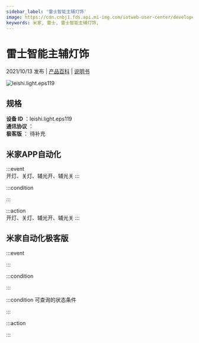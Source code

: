 ```yaml
---
sidebar_label: '雷士智能主辅灯饰'
image: https://cdn.cnbj1.fds.api.mi-img.com/iotweb-user-center/developer_1679069183175Bx4mVd9V.png?GalaxyAccessKeyId=AKVGLQWBOVIRQ3XLEW&Expires=9223372036854775807&Signature=b2UZd0wQrfjaugAkJND9nGdgJbE=
keywords: 米家, 雷士, 雷士智能主辅灯饰, 
---
```

# 雷士智能主辅灯饰

2021/10/13 发布 | [产品百科](https://home.mi.com/webapp/content/baike/product/index.html?model=leishi.light.eps119/) | [说明书](https://home.mi.com/views/introduction.html?model=leishi.light.eps119&region=cn)

![leishi.light.eps119](https://cdn.cnbj1.fds.api.mi-img.com/iotweb-user-center/developer_1679069183175Bx4mVd9V.png?GalaxyAccessKeyId=AKVGLQWBOVIRQ3XLEW&Expires=9223372036854775807&Signature=b2UZd0wQrfjaugAkJND9nGdgJbE=)

## 规格  
> 
**设备 ID** ：leishi.light.eps119  
**通讯协议** ：  
**极客版**  ： 待补充 


## 米家APP自动化  

:::event  
开灯、关灯、辅光开、辅光关
:::

:::condition  

:::

:::action   
开灯、关灯、辅光开、辅光关
:::

## 米家自动化极客版  

:::event  

:::

:::condition  

:::

:::condition 可查询的状态条件  

:::

:::action  

:::

        
